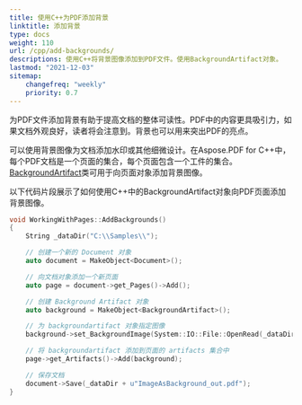 ```yaml
---
title: 使用C++为PDF添加背景
linktitle: 添加背景
type: docs
weight: 110
url: /cpp/add-backgrounds/
descriptions: 使用C++将背景图像添加到PDF文件。使用BackgroundArtifact对象。
lastmod: "2021-12-03"
sitemap:
    changefreq: "weekly"
    priority: 0.7
---
```


为PDF文件添加背景有助于提高文档的整体可读性。PDF中的内容更具吸引力，如果文档外观良好，读者将会注意到。背景也可以用来突出PDF的亮点。

可以使用背景图像为文档添加水印或其他细微设计。在Aspose.PDF for C++中，每个PDF文档是一个页面的集合，每个页面包含一个工件的集合。[BackgroundArtifact](https://reference.aspose.com/pdf/cpp/class/aspose.pdf.background_artifact)类可用于向页面对象添加背景图像。

以下代码片段展示了如何使用C++中的BackgroundArtifact对象向PDF页面添加背景图像。

```cpp
void WorkingWithPages::AddBackgrounds()
{
    String _dataDir("C:\\Samples\\");

    // 创建一个新的 Document 对象
    auto document = MakeObject<Document>();

    // 向文档对象添加一个新页面
    auto page = document->get_Pages()->Add();

    // 创建 Background Artifact 对象
    auto background = MakeObject<BackgroundArtifact>();

    // 为 backgroundartifact 对象指定图像
    background->set_BackgroundImage(System::IO::File::OpenRead(_dataDir + u"background.png"));

    // 将 backgroundartifact 添加到页面的 artifacts 集合中
    page->get_Artifacts()->Add(background);

    // 保存文档
    document->Save(_dataDir + u"ImageAsBackground_out.pdf");
}
```
